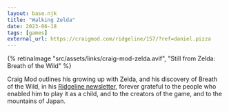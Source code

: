 ```yaml
---
layout: base.njk
title: "Walking Zelda"
date: 2023-06-18
tags: [games]
external_url: https://craigmod.com/ridgeline/157/?ref=daniel.pizza
---
```


{% retinaImage "src/assets/links/craig-mod-zelda.avif", "Still from Zelda: Breath of the Wild" %}

Craig Mod outlines his growing up with Zelda, and his discovery of Breath of the Wild, in his [Ridgeline newsletter](https://craigmod.com/ridgeline?ref=daniel.pizza "Craig Mod's Ridgeline"), forever grateful to the people who enabled him to play it as a child, and to the creators of the game, and to the mountains of Japan.
